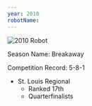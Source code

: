 ```yaml
---
year: 2010
robotName:
---
```


![2010 Robot](assets/img/general/2010_robot.jpg)

Season Name: Breakaway

Competition Record: 5-8-1

* St. Louis Regional
  * Ranked 17th
  * Quarterfinalists
